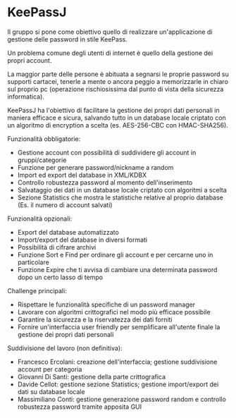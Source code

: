 # KeePassJ

Il gruppo si pone come obiettivo quello di realizzare un'applicazione di gestione delle password in stile KeePass.

Un problema comune degli utenti di internet è quello della gestione dei propri account.

La maggior parte delle persone è abituata a segnarsi le proprie password su supporti cartacei, tenerle a mente o ancora peggio a memorizzarle in chiaro sul proprio pc (operazione rischiosissima dal punto di vista della sicurezza informatica).

KeePassJ ha l'obiettivo di facilitare la gestione dei propri dati personali in maniera efficace e sicura, salvando tutto in un database locale criptato con un algoritmo di encryption a scelta (es. AES-256-CBC con HMAC-SHA256).


Funzionalità obbligatorie:

*    Gestione account con possibilità di suddividere gli account in gruppi/categorie
*    Funzione per generare password/nickname a random
*    Import ed export del database in XML/KDBX
*    Controllo robustezza password al momento dell'inserimento
*    Salvataggio dei dati in un database locale criptato con algoritmi a scelta
*    Sezione Statistics che mostra le statistiche relative al proprio database (Es. il numero di account salvati)


Funzionalità opzionali:

*   Export del database automatizzato
*   Import/export del database in diversi formati
*   Possibilità di cifrare archivi
*   Funzione Sort e Find per ordinare gli account e per cercarne uno in particolare
*   Funzione Expire che ti avvisa di cambiare una determinata password dopo un certo lasso di tempo


Challenge principali:

*   Rispettare le funzionalità specifiche di un password manager
*   Lavorare con algoritmi crittografici nel modo più efficace possibile
*   Garantire la sicurezza e la riservatezza dei dati forniti
*   Fornire un'interfaccia user friendly per semplificare all'utente finale la gestione dei propri dati personali


Suddivisione del lavoro (non definitiva):

*    Francesco Ercolani: creazione dell'interfaccia; gestione suddivisione account per categoria
*    Giovanni Di Santi: gestione della parte crittografica
*    Davide Cellot: gestione sezione Statistics; gestione import/export dei dati su database locale
*    Massimiliano Conti: gestione generazione password random e controllo robustezza password tramite apposita GUI
